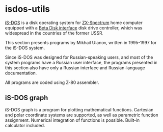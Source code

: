 # isdos-utils

[iS-DOS] is a disk operating system for [ZX-Spectrum] home computer equipped with a [Beta Disk interface] disk drive controller, which was widespread in the countries of the former USSR.

This section presents programs by Mikhail Ulanov, written in 1995-1997 for the iS-DOS system.

Since iS-DOS was designed for Russian-speaking users, and most of the system programs have a Russian user interface, the programs presented in this section also have only a Russian interface and Russian-language documentation.

All programs are coded using Z-80 assembler.

## iS-DOS graph

iS-DOS graph is a program for plotting mathematical functions. Cartesian and polar coordinate systems are supported, as well as parametric function assignment.
Numerical integration of functions is possible.
Built-in calculator included.

[iS-DOS]: https://en.wikipedia.org/wiki/IS-DOS
[ZX-Spectrum]: https://en.wikipedia.org/wiki/ZX_Spectrum
[Beta Disk interface]: https://en.wikipedia.org/wiki/Beta_Disk_Interface
